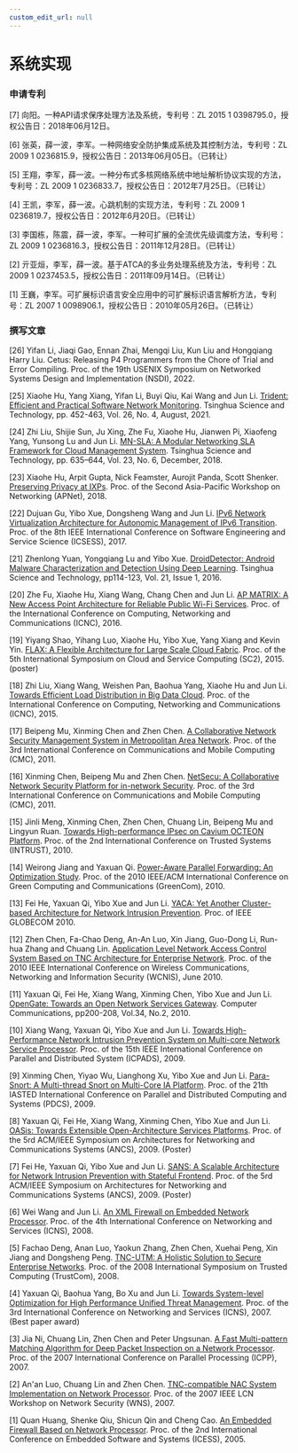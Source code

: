 ```yaml
---
custom_edit_url: null
---
```


# 系统实现

### 申请专利

[7] 向阳。一种API请求保序处理方法及系统，专利号：ZL 2015 1 0398795.0，授权公告日：2018年06月12日。

[6] 张英，薛一波，李军。一种网络安全防护集成系统及其控制方法，专利号：ZL 2009 1 0236815.9，授权公告日：2013年06月05日。（已转让）

[5] 王翔，李军，薛一波。一种分布式多核网络系统中地址解析协议实现的方法，专利号：ZL 2009 1 0236833.7，授权公告日：2012年7月25日。（已转让）

[4] 王凯，李军，薛一波。心跳机制的实现方法，专利号：ZL 2009 1 0236819.7，授权公告日：2012年6月20日。（已转让）

[3] 李国栋，陈震，薛一波，李军。一种可扩展的全流优先级调度方法，专利号：ZL 2009 1 0236816.3，授权公告日：2011年12月28日。（已转让）

[2] 亓亚烜，李军，薛一波。基于ATCA的多业务处理系统及方法，专利号：ZL 2009 1 0237453.5，授权公告日：2011年09月14日。（已转让）

[1] 王巍，李军。可扩展标识语言安全应用中的可扩展标识语言解析方法，专利号：ZL 2007 1 0098906.1，授权公告日：2010年05月26日。（已转让）

### 撰写文章

[26] Yifan Li, Jiaqi Gao, Ennan Zhai, Mengqi Liu, Kun Liu and Hongqiang Harry Liu. Cetus: Releasing P4 Programmers from the Chore of Trial and Error Compiling. Proc. of the 19th USENIX Symposium on Networked Systems Design and Implementation (NSDI), 2022.

[25] Xiaohe Hu, Yang Xiang, Yifan Li, Buyi Qiu, Kai Wang and Jun Li. [Trident: Efficient and Practical Software Network Monitoring](../../static/share/TST_Trident_accepted.pdf). Tsinghua Science and Technology, pp. 452-463, Vol. 26, No. 4, August, 2021.

[24] Zhi Liu, Shijie Sun, Ju Xing, Zhe Fu, Xiaohe Hu, Jianwen Pi, Xiaofeng Yang, Yunsong Lu and Jun Li. [MN-SLA: A Modular Networking SLA Framework for Cloud Management System](../../static/share/zhiliu-MN-SLA.pdf). Tsinghua Science and Technology, pp. 635–644, Vol. 23, No. 6, December, 2018.

[23] Xiaohe Hu, Arpit Gupta, Nick Feamster, Aurojit Panda, Scott Shenker. [Preserving Privacy at IXPs](../../static/share/IXP-XiaoheHu.pdf). Proc. of the Second Asia-Pacific Workshop on Networking (APNet), 2018.

[22] Dujuan Gu, Yibo Xue, Dongsheng Wang and Jun Li. [IPv6 Network Virtualization Architecture for Autonomic Management of IPv6 Transition](../../static/share/IPv6.pdf). Proc. of the 8th IEEE International Conference on Software Engineering and Service Science (ICSESS), 2017.

[21] Zhenlong Yuan, Yongqiang Lu and Yibo Xue. [DroidDetector: Android Malware Characterization and Detection Using Deep Learning](../../static/share/YuanZhenlong-Tsinghua2016.pdf). Tsinghua Science and Technology, pp114-123, Vol. 21, Issue 1, 2016.

[20] Zhe Fu, Xiaohe Hu, Xiang Wang, Chang Chen and Jun Li. [AP MATRIX: A New Access Point Architecture for Reliable Public Wi-Fi Services](../../static/share/FuZhe-ICNC2016.pdf). Proc. of the International Conference on Computing, Networking and Communications (ICNC), 2016.

[19] Yiyang Shao, Yihang Luo, Xiaohe Hu, Yibo Xue, Yang Xiang and Kevin Yin. [FLAX: A Flexible Architecture for Large Scale Cloud Fabric](../../static/share/ShaoYiyang-SC22015.pdf). Proc. of the 5th International Symposium on Cloud and Service Computing (SC2), 2015. (poster)

[18] Zhi Liu, Xiang Wang, Weishen Pan, Baohua Yang, Xiaohe Hu and Jun Li. [Towards Efficient Load Distribution in Big Data Cloud](../../static/share/LiuZhi-ICNC-2015.pdf). Proc. of the International Conference on Computing, Networking and Communications (ICNC), 2015.

[17] Beipeng Mu, Xinming Chen and Zhen Chen. [A Collaborative Network Security Management System in Metropolitan Area Network](../../static/share/cnsms.pdf). Proc. of the 3rd International Conference on Communications and Mobile Computing (CMC), 2011.

[16] Xinming Chen, Beipeng Mu and Zhen Chen. [NetSecu: A Collaborative Network Security Platform for in-network Security](../../static/share/netsecu.pdf). Proc. of the 3rd International Conference on Communications and Mobile Computing (CMC), 2011.

[15] Jinli Meng, Xinming Chen, Zhen Chen, Chuang Lin, Beipeng Mu and Lingyun Ruan. [Towards High-performance IPsec on Cavium OCTEON Platform](../../static/share/IPsec-OCTEON.pdf). Proc. of the 2nd International Conference on Trusted Systems (INTRUST), 2010.

[14] Weirong Jiang and Yaxuan Qi. [Power-Aware Parallel Forwarding: An Optimization Study](../../static/share/papf2.pdf). Proc. of the 2010 IEEE/ACM International Conference on Green Computing and Communications (GreenCom), 2010.

[13] Fei He, Yaxuan Qi, Yibo Xue and Jun Li. [YACA: Yet Another Cluster-based Architecture for Network Intrusion Prevention](../../static/share/Globecom10_Fei_cr.pdf). Proc. of IEEE GLOBECOM 2010.

[12] Zhen Chen, Fa-Chao Deng, An-An Luo, Xin Jiang, Guo-Dong Li, Run-hua Zhang and Chuang Lin. [Application Level Network Access Control System Based on TNC Architecture for Enterprise Network](../../static/share/Application-NAC-WCNIS.pdf). Proc. of the 2010 IEEE International Conference on Wireless Communications, Networking and Information Security (WCNIS), June 2010.

[11] Yaxuan Qi, Fei He, Xiang Wang, Xinming Chen, Yibo Xue and Jun Li. [OpenGate: Towards an Open Network Services Gateway](../../static/share/OpenGate.pdf). Computer Communications, pp200-208, Vol.34, No.2, 2010.

[10] Xiang Wang, Yaxuan Qi, Yibo Xue and Jun Li. [Towards High-Performance Network Intrusion Prevention System on Multi-core Network Service Processor](../../static/share/High-Performance_NIPS.pdf). Proc. of the 15th IEEE International Conference on Parallel and Distributed System (ICPADS), 2009.

[9] Xinming Chen, Yiyao Wu, Lianghong Xu, Yibo Xue and Jun Li. [Para-Snort: A Multi-thread Snort on Multi-Core IA Platform](../../static/share/Para-Snort.pdf). Proc. of the 21th IASTED International Conference on Parallel and Distributed Computing and Systems (PDCS), 2009.

[8] Yaxuan Qi, Fei He, Xiang Wang, Xinming Chen, Yibo Xue and Jun Li. [OASis: Towards Extensible Open-Architecture Services Platforms](../../static/share/p66-qi.pdf). Proc. of the 5rd ACM/IEEE Symposium on Architectures for Networking and Communications Systems (ANCS), 2009. (Poster)

[7] Fei He, Yaxuan Qi, Yibo Xue and Jun Li. [SANS: A Scalable Architecture for Network Intrusion Prevention with Stateful Frontend](../../static/share/p181-he.pdf). Proc. of the 5rd ACM/IEEE Symposium on Architectures for Networking and Communications Systems (ANCS), 2009. (Poster)

[6] Wei Wang and Jun Li. [An XML Firewall on Embedded Network Processor](../../static/share/XML-wei.pdf). Proc. of the 4th International Conference on Networking and Services (ICNS), 2008.

[5] Fachao Deng, Anan Luo, Yaokun Zhang, Zhen Chen, Xuehai Peng, Xin Jiang and Dongsheng Peng. [TNC-UTM: A Holistic Solution to Secure Enterprise Networks](../../static/share/TrustCom2008-261-Fachao-TNC-UTM.pdf). Proc. of the 2008 International Symposium on Trusted Computing (TrustCom), 2008.

[4] Yaxuan Qi, Baohua Yang, Bo Xu and Jun Li. [Towards System-level Optimization for High Performance Unified Threat Management](../../static/share/Towards_System-level_Optimization.pdf). Proc. of the 3rd International Conference on Networking and Services (ICNS), 2007. (Best paper award)

[3] Jia Ni, Chuang Lin, Zhen Chen and Peter Ungsunan. [A Fast Multi-pattern Matching Algorithm for Deep Packet Inspection on a Network Processor](../../static/share/Multipattern-DPI.pdf). Proc. of the 2007 International Conference on Parallel Processing (ICPP), 2007.

[2] An'an Luo, Chuang Lin and Zhen Chen. [TNC-compatible NAC System Implementation on Network Processor](../../static/share/TNC.pdf). Proc. of the 2007 IEEE LCN Workshop on Network Security (WNS), 2007.

[1] Quan Huang, Shenke Qiu, Shicun Qin and Cheng Cao. [An Embedded Firewall Based on Network Processor](../../static/share/huang_firewall.pdf). Proc. of the 2nd International Conference on Embedded Software and Systems (ICESS), 2005.
